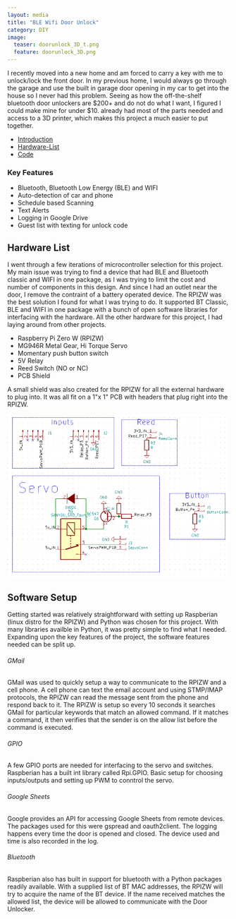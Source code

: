 ```yaml
---
layout: media
title: "BLE Wifi Door Unlock"
category: DIY
image:
  teaser: doorunlock_3D_t.png
  feature: doorunlock_3D.png
---
```






I recently moved into a new home and am forced to carry a key with me to unlock/lock the front door.  In my previous home, I would always go through the garage and use the built in garage door opening in my car to get into the house
so I never had this problem.  Seeing as how the off-the-shelf bluetooth door unlockers are $200+ and do not do what I want, I figured I could make mine for under $10.   already had most of the parts needed and access to a 3D printer, which makes this project a much easier to put together.

<nav class="toc">
<ul id="markdown-toc">
  <li><a href="#intro" id="markdown-toc-intro">Introduction</a></li>
  <li><a href="#hardware-list" id="markdown-toc-hardware-list">Hardware-List</a></li>
  <li><a href="#code" id="markdown-toc-code">Code</a></li>
</ul>

</nav>


<h3 id="keyfeat">Key Features</h3>
<ul>
  <li>Bluetooth, Bluetooth Low Energy (BLE) and WIFI</li>
  <li>Auto-detection of car and phone</li>
  <li>Schedule based Scanning</li>
  <li>Text Alerts</li>
  <li>Logging in Google Drive</li>
  <li>Guest list with texting for unlock code</li>
</ul>




<h2 id="hardware-list">Hardware List</h2>

I went through a few iterations of microcontroller selection for this project.  My main issue was trying to find a device that had BLE and Bluetooth classic and WIFI in one package, as I was trying to limit the cost and number of components in this design.  And since I had an outlet near the door, I remove the contraint of a battery operated device.  The RPIZW was the best solution I found for what I was trying to do.   It supported BT Classic, BLE and WIFI in one package with a bunch of open software libraries for interfacing with the hardware.  All the other hardware for this project, I had laying around from other projects.  

<ul>
  <li>Raspberry Pi Zero W (RPIZW)</li>
  <li>MG946R Metal Gear, Hi Torque Servo</li>
  <li>Momentary push button switch</li>
  <li>5V Relay</li>
  <li>Reed Switch (NO or NC)</li>
  <li>PCB Shield</li>
</ul>


A small shield was also created for the RPIZW for all the external hardware to plug into.  It was all fit on a 1"x 1" PCB with headers that plug right into the RPIZW.

 
![Schematic](/images/BTSU_shield.PNG)


<h2 id="software-list">Software Setup</h2>

Getting started was relatively straightforward with setting up Raspberian (linux distro for the RPIZW) and Python was chosen for this project.  With many libraries availble in Python, it was pretty simple to find what I needed.  Expanding upon the key features of the project, the software features needed can be split up. 

<h6>GMail</h6>
GMail was used to quickly setup a way to communicate to the RPIZW and a cell phone.  A cell phone can text the email account and using STMP/IMAP protocols, the RPIZW can read the message sent from the phone and respond back to it.  The RPIZW is setup so every 10 seconds it searches GMail for particular keywords that match an allowed command.  If it matches a command, it then verifies that the sender is on the allow list before the command is executed.  

<h6>GPIO</h6>
A few GPIO  ports are needed for interfacing to the servo and switches.  Raspberian has a built int library called Rpi.GPIO.  Basic setup for choosing inputs/outputs and setting up PWM to conntrol the servo.  

<h6>Google Sheets</h6>
Google provides an API for accessing Google Sheets from remote devices.  The packages used for this were gspread and oauth2client.  The logging happens every time the door is opened and closed.  The device used and time is also recorded in the log.

<h6>Bluetooth</h6>
Raspberian also has built in support for bluetooth with a Python packages readily available.  With a supplied list of BT MAC addresses, the RPIZW will try to acquire the name of the BT device.  If the name received matches the allowed list, the device will be allowed to communicate with the Door Unlocker.
















